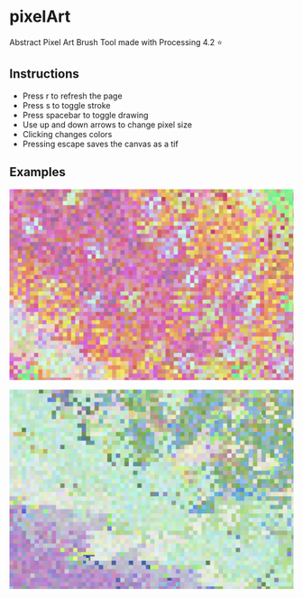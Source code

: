 # pixelArt
Abstract Pixel Art Brush Tool made with Processing 4.2 ⭐️

Instructions
------------
- Press r to refresh the page
- Press s to toggle stroke
- Press spacebar to toggle drawing
- Use up and down arrows to change pixel size
- Clicking changes colors
- Pressing escape saves the canvas as a tif 

Examples
--------
![](https://github.com/winslowchurch/pixelArt/blob/main/1.jpg)

![](https://github.com/winslowchurch/pixelArt/blob/main/2.jpg)


